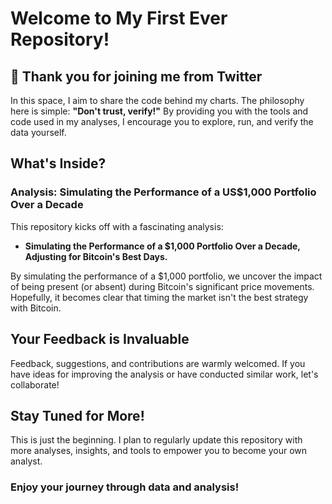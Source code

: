 # Welcome to My First Ever Repository!

## 🌟 Thank you for joining me from Twitter

In this space, I aim to share the code behind my charts. The philosophy here is simple: **"Don't trust, verify!"** By providing you with the tools and code used in my analyses, I encourage you to explore, run, and verify the data yourself.

## What's Inside?

### Analysis: Simulating the Performance of a US$1,000 Portfolio Over a Decade

This repository kicks off with a fascinating analysis:

- **Simulating the Performance of a $1,000 Portfolio Over a Decade, Adjusting for Bitcoin's Best Days.**

By simulating the performance of a $1,000 portfolio, we uncover the impact of being present (or absent) during Bitcoin's significant price movements. Hopefully, it becomes clear that timing the market isn't the best strategy with Bitcoin.

## Your Feedback is Invaluable

Feedback, suggestions, and contributions are warmly welcomed. If you have ideas for improving the analysis or have conducted similar work, let's collaborate!

## Stay Tuned for More!

This is just the beginning. I plan to regularly update this repository with more analyses, insights, and tools to empower you to become your own analyst.

### Enjoy your journey through data and analysis!
